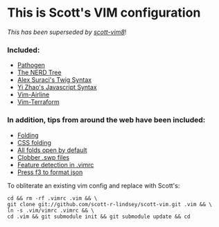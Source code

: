 This is Scott's VIM configuration 
=================================

*This has been superseded by [scott-vim8](https://github.com/scott-r-lindsey/scott-vim8)*!

### Included:
 * [Pathogen](https://github.com/tpope/vim-pathogen)
 * [The NERD Tree](https://github.com/scrooloose/nerdtree)
 * [Alex Suraci's Twig Syntax](http://darcsden.com/daniel/dotfiles/browse/.vim/syntax/twig.vim)
 * [Yi Zhao's Javascript Syntax](http://www.vim.org/scripts/script.php?script_id=1491)
 * [Vim-Airline](https://github.com/vim-airline/vim-airline)
 * [Vim-Terraform](https://github.com/hashivim/vim-terraform)

### In addition, tips from around the web have been included:
 * [Folding](http://vim.wikia.com/wiki/Folding)
 * [CSS folding](https://twitter.com/imajes/status/20495521136)
 * [All folds open by default](http://vim.wikia.com/wiki/All_folds_open_when_opening_a_file)
 * [Clobber .swp files](http://vim.1045645.n5.nabble.com/How-to-disable-the-warning-when-swp-file-exists-td1168367.html)
 * [Feature detection in .vimrc](http://stackoverflow.com/questions/11035933/ignore-unknown-option-errors-in-vimrc)
 * [Press f3 to format json](http://lornajane.net/posts/2013/pretty-printing-json-with-pythons-json-tool)


To obliterate an existing vim config and replace with Scott's:

    cd && rm -rf .vimrc .vim && \
    git clone git://github.com/scott-r-lindsey/scott-vim.git .vim && \
    ln -s .vim/vimrc .vimrc && \
    cd .vim && git submodule init && git submodule update && cd

